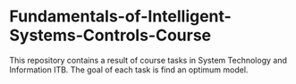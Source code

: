 # Fundamentals-of-Intelligent-Systems-Controls-Course

This repository contains a result of course tasks in System Technology and Information ITB. The goal of each task is find an optimum model.

